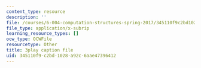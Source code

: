 ```yaml
---
content_type: resource
description: ''
file: /courses/6-004-computation-structures-spring-2017/345110f9c2bd1028a92c6aae47396412_CcInkh1mKZA.srt
file_type: application/x-subrip
learning_resource_types: []
ocw_type: OCWFile
resourcetype: Other
title: 3play caption file
uid: 345110f9-c2bd-1028-a92c-6aae47396412
---
```

